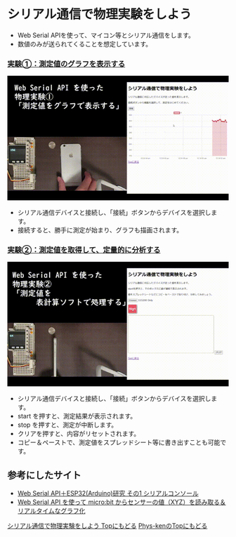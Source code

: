 # シリアル通信で物理実験をしよう

* Web Serial APIを使って、マイコン等とシリアル通信をします。
* 数値のみが送られてくることを想定しています。

### [実験①：測定値のグラフを表示する](https://phys-ken.github.io/webserial_app/graphapp.html)

![画像が表示できません](figs/graph.gif)

* シリアル通信デバイスと接続し、「接続」ボタンからデバイスを選択します。
* 接続すると、勝手に測定が始まり、グラフも描画されます。


### [実験②：測定値を取得して、定量的に分析する](https://phys-ken.github.io/webserial_app/valueapp.html)

![画像が表示できません](figs/value.gif)


* シリアル通信デバイスと接続し、「接続」ボタンからデバイスを選択します。
* start を押すと、測定結果が表示されます。
* stop を押すと、測定が中断します。
* クリアを押すと、内容がリセットされます。
* コピー＆ペーストで、測定値をスプレッドシート等に書き出すことも可能です。


## 参考にしたサイト
* [Web Serial API＋ESP32(Arduino)研究 その1 シリアルコンソール](https://lang-ship.com/blog/work/web-serial-api-esp32-01-console/)
* [Web Serial API を使って micro:bit からセンサーの値（XYZ）を読み取る＆リアルタイムなグラフ化](https://qiita.com/youtoy/items/6394a5570ddd54a2ce87)

[シリアル通信で物理実験をしよう Topにもどる](https://phys-ken.github.io/webserial_app
)
[Phys-kenのTopにもどる](https://phys-ken.github.io/phys-ken/)